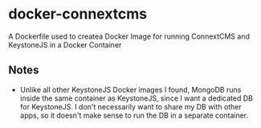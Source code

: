 # docker-connextcms
A Dockerfile used to createa Docker Image for running ConnextCMS and KeystoneJS in a Docker Container

## Notes
* Unlike all other KeystoneJS Docker images I found, MongoDB runs inside the same container as KeystoneJS,
since I want a dedicated DB for KeystoneJS. I don't necessarily want to share my DB with other apps, so
it doesn't make sense to run the DB in a separate container.

